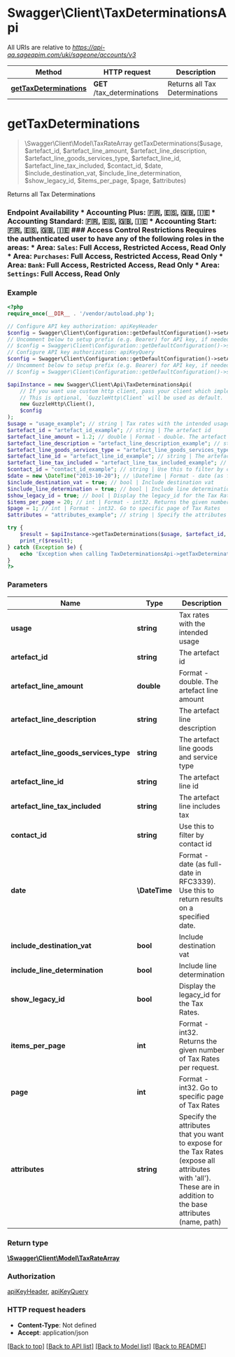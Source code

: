 # Swagger\Client\TaxDeterminationsApi

All URIs are relative to *https://api-qa.sageapim.com/uki/sageone/accounts/v3*

Method | HTTP request | Description
------------- | ------------- | -------------
[**getTaxDeterminations**](TaxDeterminationsApi.md#getTaxDeterminations) | **GET** /tax_determinations | Returns all Tax Determinations


# **getTaxDeterminations**
> \Swagger\Client\Model\TaxRateArray getTaxDeterminations($usage, $artefact_id, $artefact_line_amount, $artefact_line_description, $artefact_line_goods_services_type, $artefact_line_id, $artefact_line_tax_included, $contact_id, $date, $include_destination_vat, $include_line_determination, $show_legacy_id, $items_per_page, $page, $attributes)

Returns all Tax Determinations

### Endpoint Availability  * Accounting Plus: 🇫🇷, 🇪🇸, 🇬🇧, 🇮🇪 * Accounting Standard: 🇫🇷, 🇪🇸, 🇬🇧, 🇮🇪 * Accounting Start: 🇫🇷, 🇪🇸, 🇬🇧, 🇮🇪  ### Access Control Restrictions  Requires the authenticated user to have any of the following roles in the areas: * Area: `Sales`: Full Access, Restricted Access, Read Only * Area: `Purchases`: Full Access, Restricted Access, Read Only * Area: `Bank`: Full Access, Restricted Access, Read Only * Area: `Settings`: Full Access, Read Only

### Example
```php
<?php
require_once(__DIR__ . '/vendor/autoload.php');

// Configure API key authorization: apiKeyHeader
$config = Swagger\Client\Configuration::getDefaultConfiguration()->setApiKey('Ocp-Apim-Subscription-Key', 'YOUR_API_KEY');
// Uncomment below to setup prefix (e.g. Bearer) for API key, if needed
// $config = Swagger\Client\Configuration::getDefaultConfiguration()->setApiKeyPrefix('Ocp-Apim-Subscription-Key', 'Bearer');
// Configure API key authorization: apiKeyQuery
$config = Swagger\Client\Configuration::getDefaultConfiguration()->setApiKey('subscription-key', 'YOUR_API_KEY');
// Uncomment below to setup prefix (e.g. Bearer) for API key, if needed
// $config = Swagger\Client\Configuration::getDefaultConfiguration()->setApiKeyPrefix('subscription-key', 'Bearer');

$apiInstance = new Swagger\Client\Api\TaxDeterminationsApi(
    // If you want use custom http client, pass your client which implements `GuzzleHttp\ClientInterface`.
    // This is optional, `GuzzleHttp\Client` will be used as default.
    new GuzzleHttp\Client(),
    $config
);
$usage = "usage_example"; // string | Tax rates with the intended usage
$artefact_id = "artefact_id_example"; // string | The artefact id
$artefact_line_amount = 1.2; // double | Format - double. The artefact line amount
$artefact_line_description = "artefact_line_description_example"; // string | The artefact line description
$artefact_line_goods_services_type = "artefact_line_goods_services_type_example"; // string | The artefact line goods and service type
$artefact_line_id = "artefact_line_id_example"; // string | The artefact line id
$artefact_line_tax_included = "artefact_line_tax_included_example"; // string | The artefact line includes tax
$contact_id = "contact_id_example"; // string | Use this to filter by contact id
$date = new \DateTime("2013-10-20"); // \DateTime | Format - date (as full-date in RFC3339). Use this to return results on a specified date.
$include_destination_vat = true; // bool | Include destination vat
$include_line_determination = true; // bool | Include line determination
$show_legacy_id = true; // bool | Display the legacy_id for the Tax Rates.
$items_per_page = 20; // int | Format - int32. Returns the given number of Tax Rates per request.
$page = 1; // int | Format - int32. Go to specific page of Tax Rates
$attributes = "attributes_example"; // string | Specify the attributes that you want to expose for the Tax Rates (expose all attributes with 'all'). These are in addition to the base attributes (name, path)

try {
    $result = $apiInstance->getTaxDeterminations($usage, $artefact_id, $artefact_line_amount, $artefact_line_description, $artefact_line_goods_services_type, $artefact_line_id, $artefact_line_tax_included, $contact_id, $date, $include_destination_vat, $include_line_determination, $show_legacy_id, $items_per_page, $page, $attributes);
    print_r($result);
} catch (Exception $e) {
    echo 'Exception when calling TaxDeterminationsApi->getTaxDeterminations: ', $e->getMessage(), PHP_EOL;
}
?>
```

### Parameters

Name | Type | Description  | Notes
------------- | ------------- | ------------- | -------------
 **usage** | **string**| Tax rates with the intended usage |
 **artefact_id** | **string**| The artefact id | [optional]
 **artefact_line_amount** | **double**| Format - double. The artefact line amount | [optional]
 **artefact_line_description** | **string**| The artefact line description | [optional]
 **artefact_line_goods_services_type** | **string**| The artefact line goods and service type | [optional]
 **artefact_line_id** | **string**| The artefact line id | [optional]
 **artefact_line_tax_included** | **string**| The artefact line includes tax | [optional]
 **contact_id** | **string**| Use this to filter by contact id | [optional]
 **date** | **\DateTime**| Format - date (as full-date in RFC3339). Use this to return results on a specified date. | [optional]
 **include_destination_vat** | **bool**| Include destination vat | [optional]
 **include_line_determination** | **bool**| Include line determination | [optional]
 **show_legacy_id** | **bool**| Display the legacy_id for the Tax Rates. | [optional]
 **items_per_page** | **int**| Format - int32. Returns the given number of Tax Rates per request. | [optional] [default to 20]
 **page** | **int**| Format - int32. Go to specific page of Tax Rates | [optional] [default to 1]
 **attributes** | **string**| Specify the attributes that you want to expose for the Tax Rates (expose all attributes with &#39;all&#39;). These are in addition to the base attributes (name, path) | [optional]

### Return type

[**\Swagger\Client\Model\TaxRateArray**](../Model/TaxRateArray.md)

### Authorization

[apiKeyHeader](../../README.md#apiKeyHeader), [apiKeyQuery](../../README.md#apiKeyQuery)

### HTTP request headers

 - **Content-Type**: Not defined
 - **Accept**: application/json

[[Back to top]](#) [[Back to API list]](../../README.md#documentation-for-api-endpoints) [[Back to Model list]](../../README.md#documentation-for-models) [[Back to README]](../../README.md)

